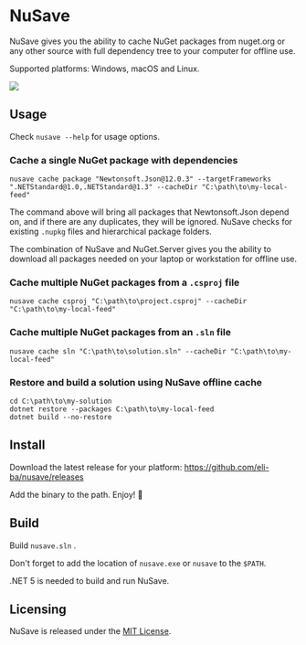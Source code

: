 # NuSave

NuSave gives you the ability to cache NuGet packages from nuget.org or
any other source with full dependency tree to your computer for offline use.

Supported platforms: Windows, macOS and Linux.

![](./docs/img/recording.gif)

## Usage

Check `nusave --help` for usage options.

### Cache a single NuGet package with dependencies

```shell
nusave cache package "Newtonsoft.Json@12.0.3" --targetFrameworks ".NETStandard@1.0,.NETStandard@1.3" --cacheDir "C:\path\to\my-local-feed"
```

The command above will bring all packages that Newtonsoft.Json depend on, and if there are
any duplicates, they will be ignored. NuSave checks for existing `.nupkg` files and
hierarchical package folders.

The combination of NuSave and NuGet.Server gives you the ability to download all
packages needed on your laptop or workstation for offline use.

### Cache multiple NuGet packages from a `.csproj` file

```shell
nusave cache csproj "C:\path\to\project.csproj" --cacheDir "C:\path\to\my-local-feed"
```

### Cache multiple NuGet packages from an `.sln` file

```shell
nusave cache sln "C:\path\to\solution.sln" --cacheDir "C:\path\to\my-local-feed"
```

### Restore and build a solution using NuSave offline cache

```shell
cd C:\path\to\my-solution
dotnet restore --packages C:\path\to\my-local-feed
dotnet build --no-restore
```

## Install

Download the latest release for your platform: https://github.com/eli-ba/nusave/releases

Add the binary to the path. Enjoy! 🎉

## Build

Build `nusave.sln` .

Don't forget to add the location of `nusave.exe` or `nusave` to the `$PATH`.

.NET 5 is needed to build and run NuSave.

## Licensing

NuSave is released under the [MIT License](LICENSE).
